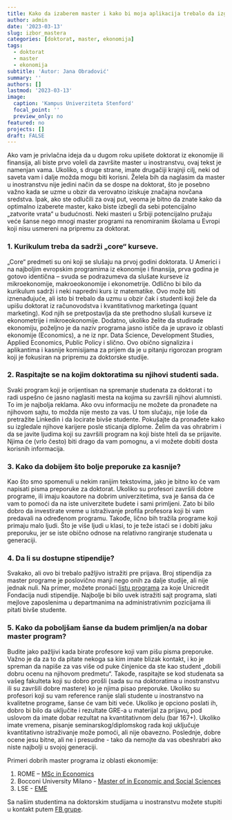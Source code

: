 ```yaml
---
title: Kako da izaberem master i kako bi moja aplikacija trebalo da izgleda? (Ukoliko želim da idem na doktorat)
author: admin
date: '2023-03-13'
slug: izbor_mastera
categories: [doktorat, master, ekonomija]
tags:
  - doktorat
  - master
  - ekonomija
subtitle: 'Autor: Jana Obradović'
summary: ''
authors: []
lastmod: '2023-03-13' 
image:
  caption: 'Kampus Univerziteta Stenford'
  focal_point: ''
  preview_only: no
featured: no
projects: []
draft: FALSE
---
```

Ako vam je privlačna ideja da u dugom roku upišete doktorat iz ekonomije ili finansija, ali biste prvo voleli da završite master u inostranstvu, ovaj tekst je namenjan vama. Ukoliko, s druge strane, imate drugačiji krajnji cilj, neki od saveta vam i dalje možda mogu biti korisni. 
Želela bih da naglasim da master u inostranstvu nije jedini način da se dospe na doktorat, što je posebno važno kada se uzme u obzir da verovatno iziskuje značajna novčana sredstva. Ipak, ako ste odlučili za ovaj put, veoma je bitno da znate kako da optimalno izaberete master, kako biste izbegli da sebi potencijalno „zatvorite vrata“ u budućnosti. Neki masteri u Srbiji potencijalno pružaju veće šanse nego mnogi master programi na renomiranim školama u Evropi koji nisu usmereni na pripremu za doktorat.
### 1.	Kurikulum treba da sadrži „core“ kurseve.
„Core“ predmeti su oni koji se slušaju na prvoj godini doktorata. U Americi i na najboljim evropskim programima iz ekonomije i finansija, prva godina je gotovo identična – svuda se podrazumeva da slušate kurseve iz mikroekonomije, makroeokonomije i ekonometrije. Odlično bi bilo da kurikulum sadrži i neki napredni kurs iz matematike. Ovo može biti iznenađujuće, ali isto bi trebalo da uzmu u obzir čak i studenti koji žele da upišu doktorat iz računovodstva i kvantitativnog marketinga (quant marketing). Kod njih se pretpostavlja da ste prethodno slušali kurseve iz ekonometrije i mikroeokonomije. Dodatno, ukoliko želite da studirade ekonomiju, poželjno je da naziv programa jasno ističe da je upravo iz oblasti ekonomije (Economics), a ne iz npr. Data Science, Development Studies, Applied Economics, Public Policy i slično. Ovo obično signalizira i aplikantima i kasnije komisijama za prijem da je u pitanju rigorozan program koji je fokusiran na pripremu za doktorske studije.
### 2.	Raspitajte se na kojim doktoratima su njihovi studenti sada.
Svaki program koji je orijentisan na spremanje studenata za doktorat i to radi uspešno će jasno naglasiti mesta na kojima su završili njihovi alumnisti. To im je najbolja reklama. Ako ovu informaciju ne možete da pronađete na njihovom sajtu, to možda nije mesto za vas.  U tom slučaju, nije loše da pretražite Linkedin i da locirate bivše studente. Pokušajte da pronađete kako su izgledale njihove karijere posle sticanja diplome. Želim da vas ohrabrim i da se javite ljudima koji su završili program na koji biste hteli da se prijavite. Njima će (vrlo često) biti drago da vam pomognu, a vi možete dobiti dosta korisnih informacija.
### 3.	Kako da dobijem što bolje preporuke za kasnije?
Kao što smo spomenuli u nekim ranijim tekstovima, jako je bitno ko će vam napisati pisma preporuke za doktorat. Ukoliko su profesori završili dobre programe, ili imaju koautore na dobrim univerzitetima, sva je šansa da će vam to pomoći da na iste univerzitete budete i sami primljeni. Zato bi bilo dobro da investirate vreme u istraživanje profila profesora koji bi vam predavali na određenom programu. Takođe, lično bih tražila programe koji primaju malo ljudi. Što je više ljudi u klasi, to je teže istaći se i dobiti jaku preporuku, jer se iste obično odnose na relativno rangiranje studenata u generaciji.
### 4.	Da li su dostupne stipendije?
Svakako, ali ovo bi trebalo pažljivo istražiti pre prijava. Broj stipendija za master programe je poslovično manji nego onih za dalje studije, ali nije jednak nuli. Na primer, možete pronaći [listu programa](https://www.unicreditgroup.eu/en/microsites/unicreditfoundation/proposals/2020/11th-masterscholarship-program.html?fbclid=IwAR0gP6BgmOOWLwuwftbIFyvnXprB_efhQjTqFnvA79tnTU030Nj6DT36He4) za koje Unicredit Fondacija nudi stipendije. Najbolje bi bilo uvek istražiti sajt programa, slati mejlove zaposlenima u departmanima na administrativnim pozicijama ili pitati bivše studente.
### 5.	Kako da poboljšam šanse da budem primljen/a na dobar master program?
Budite jako pažljivi kada birate profesore koji vam pišu pisma preporuke. Važno je da za to da pitate nekoga sa kim imate blizak kontakt, i ko je spreman da napiše za vas više od puke činjenice da ste kao student „dobili dobru ocenu na njihovom predmetu“. Takođe, raspitajte se kod studenata sa vašeg fakulteta koji su dobro prošli (sada su na doktoratima u inostranstvu ili su završili dobre mastere) ko je njima pisao preporuke. Ukoliko su profesori koji su vam reference ranije slali studente u inostranstvo na kvalitetne programe, šanse će vam biti veće. Ukoliko je opciono poslati ih, dobro bi bilo da uključite i rezultate GRE-a u materijal za prijavu, pod uslovom da imate dobar rezultat na kvantitativnom delu (bar 167+). Ukoliko imate vremena, pisanje seminarskog/diplomskog rada koji uključuje kvantitativno istraživanje može pomoći, ali nije obavezno. Poslednje, dobre ocene jesu bitne, ali ne i presudne -  tako da nemojte da vas obeshrabri ako niste najbolji u svojoj generaciji.

Primeri dobrih master programa iz oblasti ekonomije:
1)	ROME – [MSc in Economics](http://www.romemaster.it/)
2)	Bocconi University Milano - [Master of in Economic and Social Sciences](https://www.unibocconi.eu/wps/wcm/connect/bocconi/sitopubblico_en/navigation+tree/home/programs/master+of+science/economic+and+social+sciences/)
3)	LSE - [EME](https://www.lse.ac.uk/study-at-lse/Graduate/degree-programmes-2022/MSc-Econometrics-and-Mathematical-Economics)


Sa našim studentima na doktorskim studijama u inostranstvu možete stupiti u kontakt putem [FB grupe](https://www.facebook.com/groups/serbianeconbusiness).
